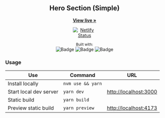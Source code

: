 <div align="center">
  <h2 align="center">Hero Section (Simple)</h2>
  <p align="center">
<a href="https://apassanisi-hero-section-simple.netlify.app" style=""><strong>View live »</strong></a>

  <div style="max-width: 75px;">

[![Netlify Status](https://api.netlify.com/api/v1/badges/f9e8707e-bf6c-459a-bc4e-9ca72755e720/deploy-status)](https://app.netlify.com/sites/apassanisi-profile-card/deploys)

  </div>
  </p>
<small>Built with:</small>
<br/>
<img src="https://img.shields.io/badge/-Vue.js-2b2b2b?logo=vue.js&style=flat-square" alt="Badge">
<img src="https://img.shields.io/badge/TypeScript-2b2b2b?logo=Typescript&style=flat-square" alt="Badge">
<img src="https://img.shields.io/badge/Tailwind-2b2b2b?logo=TailwindCSS&style=flat-square" alt="Badge">
</div>

### Usage

| Use                    | Command           | URL                                            |
| ---------------------- | ----------------- | ---------------------------------------------- |
| Install locally        | `nvm use && yarn` |                                                |
| Start local dev server | `yarn dev`        | [http://localhost:3000](http://localhost:3000) |
| Static build           | `yarn build`      |                                                |
| Preview static build   | `yarn preview`      | [http://localhost:4173](http://localhost:4173) |
